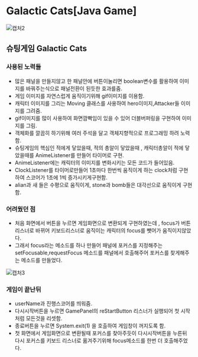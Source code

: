 
# Galactic Cats[Java Game]

![캡처2](https://user-images.githubusercontent.com/53805103/63263155-c79e6000-c2c2-11e9-84d6-eaf309fc6578.PNG)

## 슈팅게임 Galactic Cats
 ### 사용된 노력들 
 * 많은 패널을 만들지않고 한 패널안에 버튼이눌리면 boolean변수를 활용하여 이미지를 바꿔주는식으로 패널전환이 된듯한 효과를줌.
 * 게임 이미지를 자연스럽게 움직이기위해 gif이미지를 이용함.
 * 캐릭터 이미지를 그리는 Moving 클래스를 사용하여 hero이미지,Attacker들 이미지를 그려줌.
 * gif이미지를 많이 사용하여 화면깜빡임이 있을 수 있어 더블버퍼링을 구현하여 이미지를 그림.
 * 객체화를 깔끔히 하기위해 여러 주석을 달고 객체지향적으로 프로그래밍 하려 노력함.
 * 슈팅게임의 핵심인 적에게 닿았을때, 적의 총알이 닿았을때 , 캐릭터총알이 적에 닿았을때를 AnimeListener를 만들어 타이머로 구현.
 * AnimeListener에는 캐릭터의 이미지를 변화시키는 모든 코드가 들어있음.
 * ClockListener를 타이머로만들어 1초마다 한번씩 움직이게 하는 clock처럼 구현하여 스코어가 1초에 1씩 증가시키게구현함.
 * alian과 새 들은 수평으로 움직이게, stone과 bomb들은 대각선으로 움직이게 구현함.
 
### 어려웠던 점
 * 처음 화면에서 버튼을 누르면 게임화면으로 변환되게 구현하였는데 , focus가 버튼리스너로 바뀌어 키보드리스너로 움직이는 캐릭터의 focus를 뺏어가 움직이지않았다.
 * 그래서 focus라는 메소드를 하나 만들어 패널에 포커스를 지정해주는 setFocusable,requestFocus 메소드를 패널에서 호출해주어 포커스를 찾게해주는 메소드를 만들었다. 
 
![캡처3](https://user-images.githubusercontent.com/53805103/63263160-c9682380-c2c2-11e9-94c7-9fe541e96a42.PNG)

 ### 게임이 끝난뒤
 * userName과 진행스코어를 띄워줌.
 * 다시시작버튼을 누르면 GamePanel의 reStartButton 리스너가 실행되어 첫 시작처럼 모든것을 리셋함.
 * 종료버튼을 누르면 System.exit(1) 을 호출하여 게임창이 꺼지도록 함.
 * 첫 화면에서 게임화면으로 변환될때 포커스를 찾아주듯이 다시시작버튼을 누른뒤 다시 포커스를 키보드 리스너로 옮겨주기위해 focus메소드를 한번 더 호출해주었다. 

